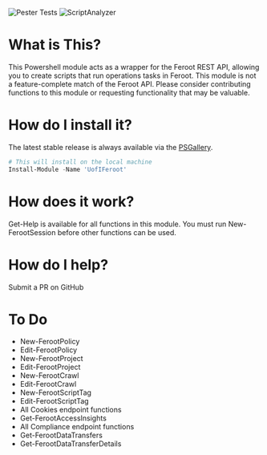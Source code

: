 ![Pester Tests](https://github.com/techservicesillinois/SecOps-Powershell-Feroot/workflows/Pester%20Tests/badge.svg)
![ScriptAnalyzer](https://github.com/techservicesillinois/SecOps-Powershell-Feroot/workflows/ScriptAnalyzer/badge.svg)

# What is This?

This Powershell module acts as a wrapper for the Feroot REST API, allowing you to create scripts that run operations tasks in Feroot.
This module is not a feature-complete match of the Feroot API. Please consider contributing functions to this module or requesting functionality that may be valuable.

# How do I install it?

The latest stable release is always available via the [PSGallery](https://www.powershellgallery.com/packages/UofIFeroot).
```powershell
# This will install on the local machine
Install-Module -Name 'UofIFeroot'
```

# How does it work?

Get-Help is available for all functions in this module.
You must run New-FerootSession before other functions can be used.

# How do I help?

Submit a PR on GitHub

# To Do

- New-FerootPolicy
- Edit-FerootPolicy
- New-FerootProject
- Edit-FerootProject
- New-FerootCrawl
- Edit-FerootCrawl
- New-FerootScriptTag
- Edit-FerootScriptTag
- All Cookies endpoint functions
- Get-FerootAccessInsights
- All Compliance endpoint functions
- Get-FerootDataTransfers
- Get-FerootDataTransferDetails


